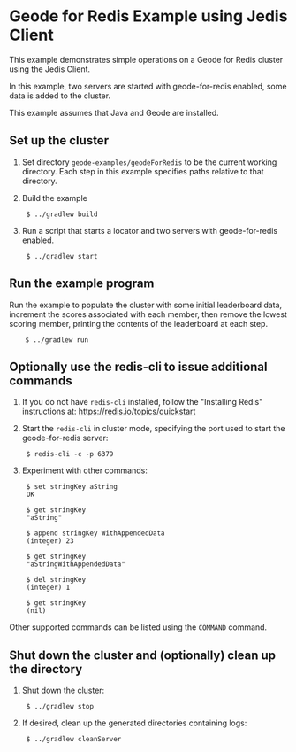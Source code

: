<!--
Licensed to the Apache Software Foundation (ASF) under one or more
contributor license agreements.  See the NOTICE file distributed with
this work for additional information regarding copyright ownership.
The ASF licenses this file to You under the Apache License, Version 2.0
(the "License"); you may not use this file except in compliance with
the License.  You may obtain a copy of the License at

     http://www.apache.org/licenses/LICENSE-2.0

Unless required by applicable law or agreed to in writing, software
distributed under the License is distributed on an "AS IS" BASIS,
WITHOUT WARRANTIES OR CONDITIONS OF ANY KIND, either express or implied.
See the License for the specific language governing permissions and
limitations under the License.
-->

# Geode for Redis Example using Jedis Client

This example demonstrates simple operations on a Geode for Redis cluster using the Jedis Client.

In this example, two servers are started with geode-for-redis enabled, some data is added to the cluster.

This example assumes that Java and Geode are installed.

## Set up the cluster 
1. Set directory ```geode-examples/geodeForRedis``` to be the current working directory.
Each step in this example specifies paths relative to that directory.

2. Build the example

        $ ../gradlew build

3. Run a script that starts a locator and two servers with geode-for-redis enabled.

        $ ../gradlew start

## Run the example program
Run the example to populate the cluster with some initial leaderboard data, increment 
the scores associated with each member, then remove the lowest scoring member, printing the
contents of the leaderboard at each step.

        $ ../gradlew run

## Optionally use the redis-cli to issue additional commands

1. If you do not have `redis-cli` installed, follow the "Installing Redis" instructions 
at: https://redis.io/topics/quickstart

2. Start the `redis-cli` in cluster mode, specifying the port used to start the geode-for-redis 
server:

        $ redis-cli -c -p 6379

3. Experiment with other commands:

        $ set stringKey aString
        OK
        
        $ get stringKey
        "aString"
        
        $ append stringKey WithAppendedData
        (integer) 23
        
        $ get stringKey
        "aStringWithAppendedData"
        
        $ del stringKey
        (integer) 1
        
        $ get stringKey
        (nil)

Other supported commands can be listed using the `COMMAND` command.

## Shut down the cluster and (optionally) clean up the directory
1. Shut down the cluster:

        $ ../gradlew stop

2. If desired, clean up the generated directories containing
logs:
    
        $ ../gradlew cleanServer
